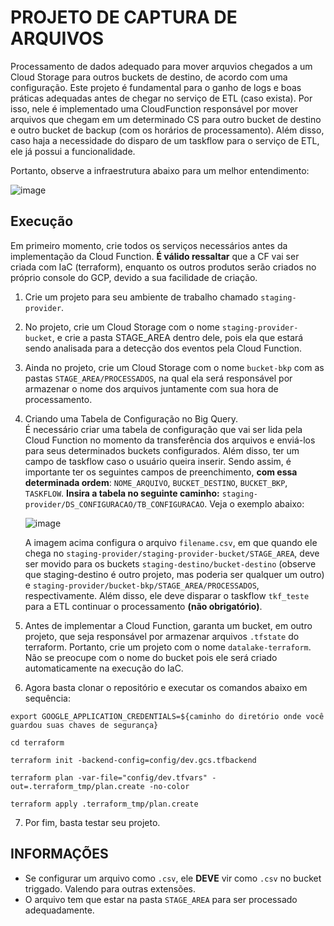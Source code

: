 # PROJETO DE CAPTURA DE ARQUIVOS

Processamento de dados adequado para mover arquvios chegados a um Cloud Storage para outros buckets de destino, de acordo com uma configuração. Este projeto é fundamental para o ganho de logs e boas práticas adequadas antes de chegar no serviço de ETL (caso exista). Por isso, nele é implementado uma CloudFunction responsável por mover arquivos que chegam em um determinado CS para outro bucket de destino e outro bucket de backup (com os horários de processamento). Além disso, caso haja a necessidade do disparo de um taskflow para o serviço de ETL, ele já possui a funcionalidade.

Portanto, observe a infraestrutura abaixo para um melhor entendimento:

![image](https://github.com/RicardoMourao-py/configuracao_captura_arquivos/assets/72896483/89f5d7d1-90bf-422d-9f07-2fbabdc25b7e)

## Execução

Em primeiro momento, crie todos os serviços necessários antes da implementação da Cloud Function. **É válido ressaltar** que a CF vai ser criada com IaC (terraform), enquanto os outros produtos serão criados no próprio console do GCP, devido a sua facilidade de criação.

1. Crie um projeto para seu ambiente de trabalho chamado `staging-provider`.
2. No projeto, crie um Cloud Storage com o nome `staging-provider-bucket`, e crie a pasta STAGE_AREA dentro dele, pois ela que estará sendo analisada para a detecção dos eventos pela Cloud Function.
3. Ainda no projeto, crie um Cloud Storage com o nome `bucket-bkp` com as pastas `STAGE_AREA/PROCESSADOS`, na qual ela será responsável por armazenar o nome dos arquivos juntamente com sua hora de processamento.
4. Criando uma Tabela de Configuração no Big Query. <br>
   É necessário criar uma tabela de configuração que vai ser lida pela Cloud Function no momento da transferência dos arquivos e enviá-los para seus determinados buckets configurados. Além disso, ter um campo de taskflow caso o usuário queira inserir. Sendo assim, é importante ter os seguintes campos de preenchimento, **com essa determinada ordem**: `NOME_ARQUIVO`, `BUCKET_DESTINO`, `BUCKET_BKP`, `TASKFLOW`. **Insira a tabela no seguinte caminho:** `staging-provider/DS_CONFIGURACAO/TB_CONFIGURACAO`. Veja o exemplo abaixo:
   
   ![image](https://github.com/RicardoMourao-py/configuracao_captura_arquivos/assets/72896483/f7aea842-9603-45c5-bfcb-ba5daca0a9b2)

   A imagem acima configura o arquivo `filename.csv`, em que quando ele chega no `staging-provider/staging-provider-bucket/STAGE_AREA`, deve ser movido para os buckets `staging-destino/bucket-destino` (observe que staging-destino é outro projeto, mas poderia ser qualquer um outro) e `staging-provider/bucket-bkp/STAGE_AREA/PROCESSADOS`, respectivamente. Além disso, ele deve disparar o taskflow `tkf_teste` para a ETL continuar o processamento **(não obrigatório)**. 

5. Antes de implementar a Cloud Function, garanta um bucket, em outro projeto, que seja responsável por armazenar arquivos `.tfstate` do terraform. Portanto, crie um projeto com o nome `datalake-terraform`. Não se preocupe com o nome do bucket pois ele será criado automaticamente na execução do IaC.
6. Agora basta clonar o repositório e executar os comandos abaixo em sequência:
```
export GOOGLE_APPLICATION_CREDENTIALS=${caminho do diretório onde você guardou suas chaves de segurança}
```
```
cd terraform
```
```
terraform init -backend-config=config/dev.gcs.tfbackend
```
```
terraform plan -var-file="config/dev.tfvars" -out=.terraform_tmp/plan.create -no-color
```
```
terraform apply .terraform_tmp/plan.create
```

7. Por fim, basta testar seu projeto.
 
## INFORMAÇÕES

- Se configurar um arquivo como `.csv`, ele **DEVE** vir como `.csv` no bucket triggado. Valendo para outras extensões.
- O arquivo tem que estar na pasta `STAGE_AREA` para ser processado adequadamente.
